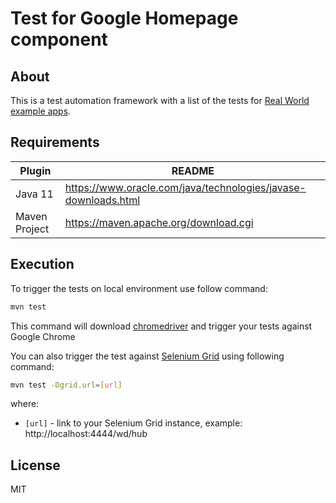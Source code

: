 # Test for Google Homepage component

## About
This is a test automation framework with a list of the tests for [Real World example apps](https://github.com/gothinkster/realworld). 

## Requirements
| Plugin | README |
| ------ | ------ |
| Java 11 | https://www.oracle.com/java/technologies/javase-downloads.html |
| Maven Project | https://maven.apache.org/download.cgi |

## Execution
To trigger the tests on local environment use follow command:
```sh
mvn test
```
This command will download [chromedriver](https://chromedriver.chromium.org) and trigger your tests against Google Chrome

You can also trigger the test against [Selenium Grid](https://www.selenium.dev/documentation/en/grid/) using following command:
```sh
mvn test -Dgrid.url=[url]
```
where:
- `[url]` - link to your Selenium Grid instance, example: http://localhost:4444/wd/hub  

## License
MIT

